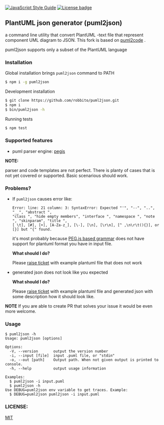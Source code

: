 [![JavaScript Style Guide](https://img.shields.io/badge/code_style-standard-brightgreen.svg)](https://standardjs.com)
[![License badge](https://img.shields.io/badge/license-MIT-blue.svg)](https://img.shields.io) 


## PlantUML json generator (puml2json)

a command line utility that convert PlantUML -text file that represent component UML diagram to JSON.
This fork is based on [puml2code]() .

puml2json supports only a subset of the PlantUML language

### Installation

Global installation brings `puml2json` command to PATH
```bash
$ npm i -g puml2json
```

Development installation
```bash
$ git clone https://github.com/robbito/puml2json.git
$ npm i
$ bin/puml2json -h
```

Running tests
```bash
$ npm test
```

### Supported features
* puml parser engine: [pegjs](http://pegjs.org)

**NOTE:**

parser and code templates are not perfect. There is planty of cases that is not yet covered or supported. Basic scenarious should work.

### Problems?

* If `puml2json` causes error like:
    ```
    Error: line: 21 column: 3: SyntaxError: Expected "'", "--", "..", "__", "abstract ", 
    "class ", "hide empty members", "interface ", "namespace ", "note ", "skinparam", "title ",
    [ \t], [#], [+], [A-Za-z_], [\-], [\n], [\r\n], [^ ,\n\r\t(){}], or [}] but "{" found.
    ```
    it's most probably because [PEG.js based grammar](src/parser/plantuml.pegjs) does not have support 
    for plantuml format you have in input file. 
    
    **What should I do?**
    
    Please [raise ticket](https://github.com/robbito/puml2json/issues/new?template=grammar.md) with example plantuml file that does not work

* generated json does not look like you expected
    
    **What should I do?**
    
    Please [raise ticket](https://github.com/robbito/puml2json/issues/new?template=output.md) with example plantuml file and generated json
    with some description how it should look like.


**NOTE** If you are able to create PR that solves your issue it would be even more welcome.

### Usage

```
$ puml2json -h
Usage: puml2json [options]

Options:
  -V, --version       output the version number
  -i, --input [file]  input .puml file, or "stdin"
  -o, --out [path]    Output path. When not given output is printed to console.
  -h, --help          output usage information

Examples:
  $ puml2json -i input.puml
  $ puml2json -h
Use DEBUG=puml2json env variable to get traces. Example:
  $ DEBUG=puml2json puml2json -i input.puml
```

### LICENSE:
[MIT](LICENSE)
